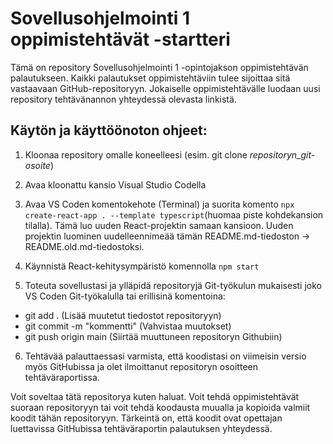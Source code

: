 # Sovellusohjelmointi 1 oppimistehtävät -startteri

Tämä on repository Sovellusohjelmointi 1 -opintojakson oppimistehtävän palautukseen. Kaikki palautukset oppimistehtäviin tulee sijoittaa sitä vastaavaan GitHub-repositoryyn. Jokaiselle oppimistehtävälle luodaan uusi repository tehtävänannon yhteydessä olevasta linkistä.

## Käytön ja käyttöönoton ohjeet:

1. Kloonaa repository omalle koneelleesi (esim. git clone *repositoryn_git-osoite*)

2. Avaa kloonattu kansio Visual Studio Codella

3. Avaa VS Coden komentokehote (Terminal) ja suorita komento 
`npx create-react-app . --template typescript`(huomaa piste kohdekansion tilalla). 
Tämä luo uuden React-projektin samaan kansioon. Uuden projektin luominen uudelleennimeää tämän README.md-tiedoston -> README.old.md-tiedostoksi.

4. Käynnistä React-kehitysympäristö komennolla `npm start` 

5. Toteuta sovellustasi ja ylläpidä repositoryjä Git-työkulun mukaisesti joko VS Coden Git-työkalulla tai erillisinä komentoina:

- git add . (Lisää muutetut tiedostot repositoryyn)
- git commit -m "kommentti" (Vahvistaa muutokset)
- git push origin main (Siirtää muuttuneen repositoryn Githubiin)

6. Tehtävää palauttaessasi varmista, että koodistasi on viimeisin versio myös GitHubissa ja olet ilmoittanut repositoryn osoitteen tehtäväraportissa.

Voit soveltaa tätä repositorya kuten haluat. Voit tehdä oppimistehtävät suoraan repositoryyn tai voit tehdä koodausta muualla ja kopioida valmiit koodit tähän repositoryyn. Tärkeintä on, että koodit ovat opettajan luettavissa GitHubissa tehtäväraportin palautuksen yhteydessä.
